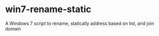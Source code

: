 # win7-rename-static
A Windows 7 script to rename, statically address based on list, and join domain
